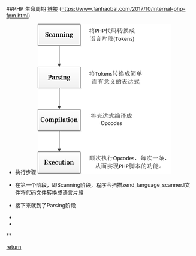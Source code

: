 ##PHP 生命周期
[链接](https://blog.csdn.net/ty_hf/article/details/52877759)
(https://www.fanhaobai.com/2017/10/internal-php-fpm.html)


* 执行步骤
![](/assets/PHP执行步骤.png)

* 在第一个阶段，即Scanning阶段，程序会扫描zend_language_scanner.l文件将代码文件转换成语言片段
* 接下来就到了Parsing阶段
* 
* 
**

[return](README.md)